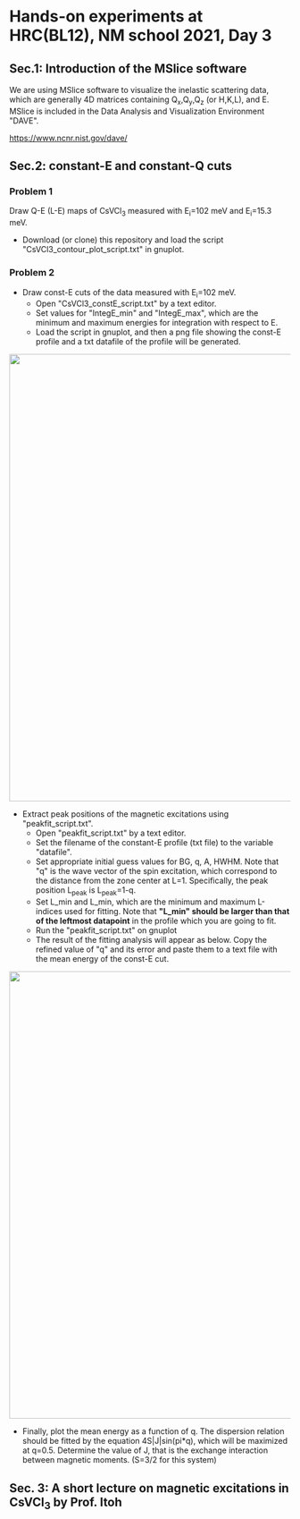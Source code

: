 # Hands-on experiments at HRC(BL12), NM school 2021, Day 3

## Sec.1: Introduction of the MSlice software
We are using MSlice software to visualize the inelastic scattering data, which are generally 4D matrices containing Q<sub>x</sub>,Q<sub>y</sub>,Q<sub>z</sub> (or H,K,L), and E.
MSlice is included in the Data Analysis and Visualization Environment "DAVE".

https://www.ncnr.nist.gov/dave/

## Sec.2: constant-E and constant-Q cuts

### Problem 1
Draw Q-E (L-E) maps of CsVCl<sub>3</sub> measured with E<sub>i</sub>=102 meV and E<sub>i</sub>=15.3 meV.
* Download (or clone) this repository and load the script "CsVCl3_contour_plot_script.txt" in gnuplot.

### Problem 2
* Draw const-E cuts of the data measured with E<sub>i</sub>=102 meV.
    * Open "CsVCl3_constE_script.txt" by a text editor.
    * Set values for "IntegE_min" and "IntegE_max", which are the minimum and maximum energies for integration with respect to E.
    * Load the script in gnuplot, and then a png file showing the const-E profile and a txt datafile of the profile will be generated.

<img width="800" src="https://user-images.githubusercontent.com/50174733/144559576-035106f4-7612-488b-9e4c-c33d3867dc2c.png">

* Extract peak positions of the magnetic excitations using "peakfit_script.txt".
    * Open "peakfit_script.txt" by a text editor.
    * Set the filename of the constant-E profile (txt file) to the variable "datafile". 
    * Set appropriate initial guess values for BG, q, A, HWHM. Note that "q" is the wave vector of the spin excitation, which correspond to the distance from the zone center at L=1. Specifically, the peak position L<sub>peak</sub> is L<sub>peak</sub>=1-q.
    * Set L_min and L_min, which are the minimum and maximum L-indices used for fitting. Note that **"L_min" should be larger than that of the leftmost datapoint** in the profile which you are going to fit. 
    * Run the "peakfit_script.txt" on gnuplot
    * The result of the fitting analysis will appear as below. Copy the refined value of "q" and its error and paste them to a text file with the mean energy of the const-E cut.
<img width="800" src="https://user-images.githubusercontent.com/50174733/144571411-3fceb24a-9697-44dc-b673-c5e1c71afa70.png">

* Finally, plot the mean energy as a function of q. The dispersion relation should be fitted by the equation 4S|J|sin(pi*q), which will be maximized at q=0.5. Determine the value of J, that is the exchange interaction between magnetic moments. (S=3/2 for this system)

## Sec. 3: A short lecture on magnetic excitations in CsVCl<sub>3</sub> by Prof. Itoh
